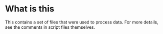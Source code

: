 # What is this

This contains a set of files that were used to process data. 
For more details, see the comments in script files themselves.